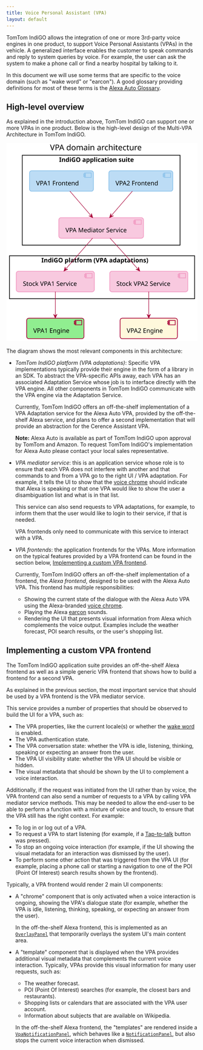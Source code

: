 ```yaml
---
title: Voice Personal Assistant (VPA)
layout: default
---
```


TomTom IndiGO allows the integration of one or more 3rd-party voice engines in one product, to support
Voice Personal Assistants (VPAs) in the vehicle.
A generalized interface enables the customer to speak commands and reply to system queries by voice.
For example, the user can ask the system to make a phone call or find a nearby hospital by talking
to it.

In this document we will use some terms that are specific to the voice domain (such as "wake word"
or "earcon"). A good glossary providing definitions for most of these terms is the
[Alexa Auto Glossary](https://developer.amazon.com/en-US/docs/alexa/alexa-auto/glossary.html).

## High-level overview

As explained in the introduction above, TomTom IndiGO can support one or more VPAs in one product.
Below is the high-level design of the Multi-VPA Architecture in TomTom IndiGO.

![VPA domain high-level overview image](images/vpa_domain-high-level-overview.svg)

The diagram shows the most relevant components in this architecture:
- _TomTom IndiGO platform (VPA adaptations)_: Specific VPA implementations typically provide their
  engine in the form of a library in an SDK. To abstract the VPA-specific APIs away, each VPA has an
  associated Adaptation Service whose job is to interface directly with the VPA engine.
  All other components in TomTom IndiGO communicate with the VPA engine via the Adaptation Service.

  Currently, TomTom IndiGO offers an off-the-shelf implementation of a VPA Adaptation service for
  the Alexa Auto VPA, provided by the off-the-shelf Alexa service, and plans to offer a second
  implementation that will provide an abstraction for the Cerence Assistant VPA.

  __Note:__ Alexa Auto is available as part of TomTom IndiGO upon approval by TomTom and
  Amazon. To request TomTom IndiGO's implementation for Alexa Auto please contact your local sales
  representative.
- _VPA mediator service_: this is an application service whose role is to ensure that each VPA does
  not interfere with another and that commands to and from a VPA go to the right UI / VPA
  adaptation. For example, it tells the UI to show that the
  [voice chrome](https://developer.amazon.com/en-US/docs/alexa/alexa-auto/glossary.html#v) should
  indicate that Alexa is speaking or that one VPA would like to show the user a disambiguation list
  and what is in that list.

  This service can also send requests to VPA adaptations, for example, to inform them that the
  user would like to login to their service, if that is needed.

  VPA frontends only need to communicate with this service to interact with a VPA.

- _VPA frontends_: the application frontends for the VPAs. More information on the typical features
  provided by a VPA frontend can be found in the section below,
  [Implementing a custom VPA frontend](#implementing-a-custom-vpa-frontend).

  Currently, TomTom IndiGO offers an off-the-shelf implementation of a frontend, the _Alexa
  frontend_, designed to be used with the Alexa Auto VPA. This frontend has multiple
  responsibilities:
  - Showing the current state of the dialogue with the Alexa Auto VPA using the Alexa-branded
    [voice chrome](https://developer.amazon.com/en-US/docs/alexa/alexa-auto/glossary.html#v).
  - Playing the Alexa [earcon](https://developer.amazon.com/en-US/docs/alexa/alexa-auto/glossary.html#e)
    sounds.
  - Rendering the UI that presents visual information from Alexa which complements the voice
    output. Examples include the weather forecast, POI search results, or the user's shopping list.

## Implementing a custom VPA frontend

The TomTom IndiGO application suite provides an off-the-shelf Alexa frontend as well as a simple
generic VPA frontend that shows how to build a frontend for a second VPA.

As explained in the previous section, the most important service that should be used by a VPA
frontend is the VPA mediator service.

This service provides a number of properties that should be observed to build the UI for a VPA,
such as:
- The VPA properties, like the current locale(s) or whether the
  [wake word](https://developer.amazon.com/en-US/docs/alexa/alexa-auto/glossary.html#w) is enabled.
- The VPA authentication state.
- The VPA conversation state: whether the VPA is idle, listening, thinking, speaking or
  expecting an answer from the user.
- The VPA UI visibility state: whether the VPA UI should be visible or hidden.
- The visual metadata that should be shown by the UI to complement a voice interaction.

Additionally, if the request was initiated from the UI rather than by voice, the VPA frontend can
also send a number of requests to a VPA by calling VPA mediator service methods.
This may be needed to allow the end-user to be able to perform a function with a mixture of voice
and touch, to ensure that the VPA still has the right context.
For example:
- To log in or log out of a VPA.
- To request a VPA to start listening (for example, if a
  [Tap-to-talk](https://developer.amazon.com/en-US/docs/alexa/alexa-auto/glossary.html#t) button
  was pressed).
- To stop an ongoing voice interaction (for example, if the UI showing the visual metadata for an
  interaction was dismissed by the user).
- To perform some other action that was triggered from the VPA UI (for example, placing a phone call
  or starting a navigation to one of the POI (Point Of Interest) search results shown by the
  frontend).

Typically, a VPA frontend would render 2 main UI components:
- A "chrome" component that is only activated when a voice interaction is ongoing, showing the VPA's
  dialogue state (for example, whether the VPA is idle, listening, thinking, speaking, or
  expecting an answer from the user).

  In the off-the-shelf Alexa frontend, this is implemented as an [`OverlayPanel`](TTIVI_INDIGO_API)
  that temporarily overlays the system UI's main content area.
- A "template" component that is displayed when the VPA provides additional visual metadata that
  complements the current voice interaction. Typically, VPAs provide this visual information for
  many user requests, such as:
  - The weather forecast.
  - POI (Point Of Interest) searches (for example, the closest bars and restaurants).
  - Shopping lists or calendars that are associated with the VPA user account.
  - Information about subjects that are available on Wikipedia.

  In the off-the-shelf Alexa frontend, the "templates" are rendered inside a
  [`VpaNotificationPanel`](TTIVI_INDIGO_API), which behaves like a
  [`NotificationPanel`](TTIVI_INDIGO_API), but also stops the current voice interaction when
  dismissed.



